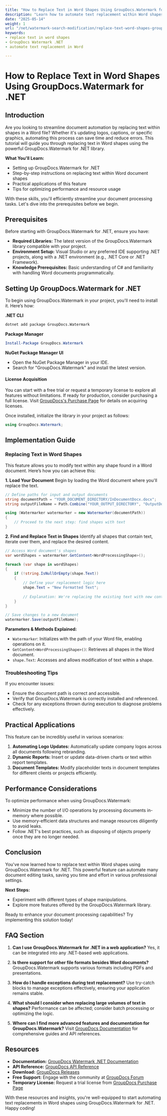 ```yaml
---
title: "How to Replace Text in Word Shapes Using GroupDocs.Watermark for .NET"
description: "Learn how to automate text replacement within Word shapes using GroupDocs.Watermark for .NET. Streamline document editing and enhance your workflow with our step-by-step guide."
date: "2025-05-14"
weight: 1
url: "/net/watermark-search-modification/replace-text-word-shapes-groupdocs-watermark-net/"
keywords:
- replace text in word shapes
- GroupDocs Watermark .NET
- automate text replacement in Word

---
```



# How to Replace Text in Word Shapes Using GroupDocs.Watermark for .NET

## Introduction

Are you looking to streamline document automation by replacing text within shapes in a Word file? Whether it's updating logos, captions, or specific graphics, automating this process can save time and reduce errors. This tutorial will guide you through replacing text in Word shapes using the powerful GroupDocs.Watermark for .NET library.

**What You'll Learn:**
- Setting up GroupDocs.Watermark for .NET
- Step-by-step instructions on replacing text within Word document shapes
- Practical applications of this feature
- Tips for optimizing performance and resource usage

With these skills, you'll efficiently streamline your document processing tasks. Let's dive into the prerequisites before we begin.

## Prerequisites

Before starting with GroupDocs.Watermark for .NET, ensure you have:

- **Required Libraries:** The latest version of the GroupDocs.Watermark library compatible with your project.
- **Environment Setup:** Visual Studio or any preferred IDE supporting .NET projects, along with a .NET environment (e.g., .NET Core or .NET Framework).
- **Knowledge Prerequisites:** Basic understanding of C# and familiarity with handling Word documents programmatically.

## Setting Up GroupDocs.Watermark for .NET

To begin using GroupDocs.Watermark in your project, you'll need to install it. Here’s how:

**.NET CLI**
```bash
dotnet add package GroupDocs.Watermark
```

**Package Manager**
```powershell
Install-Package GroupDocs.Watermark
```

**NuGet Package Manager UI**
- Open the NuGet Package Manager in your IDE.
- Search for "GroupDocs.Watermark" and install the latest version.

#### License Acquisition
You can start with a free trial or request a temporary license to explore all features without limitations. If ready for production, consider purchasing a full license. Visit [GroupDocs's Purchase Page](https://purchase.groupdocs.com/temporary-license/) for details on acquiring licenses.

Once installed, initialize the library in your project as follows:
```csharp
using GroupDocs.Watermark;
```

## Implementation Guide

### Replacing Text in Word Shapes

This feature allows you to modify text within any shape found in a Word document. Here’s how you can achieve this:

**1. Load Your Document**
Begin by loading the Word document where you'll replace the text.
```csharp
// Define paths for input and output documents
string documentPath = "YOUR_DOCUMENT_DIRECTORY/InDocumentDocx.docx";
string outputFileName = Path.Combine("YOUR_OUTPUT_DIRECTORY", "OutputDocx.docx");

using (Watermarker watermarker = new Watermarker(documentPath))
{
    // Proceed to the next step: find shapes with text
}
```

**2. Find and Replace Text in Shapes**
Identify all shapes that contain text, iterate over them, and replace the desired content.
```csharp
// Access Word document's shapes
var wordShapes = watermarker.GetContent<WordProcessingShape>();

foreach (var shape in wordShapes)
{
    if (!string.IsNullOrEmpty(shape.Text))
    {
        // Define your replacement logic here
        shape.Text = "New Formatted Text";
        
        // Explanation: We're replacing the existing text with new content within each shape.
    }
}

// Save changes to a new document
watermarker.Save(outputFileName);
```

**Parameters & Methods Explained:**
- `Watermarker`: Initializes with the path of your Word file, enabling operations on it.
- `GetContent<WordProcessingShape>()`: Retrieves all shapes in the Word document.
- `shape.Text`: Accesses and allows modification of text within a shape.

### Troubleshooting Tips

If you encounter issues:
- Ensure the document path is correct and accessible.
- Verify that GroupDocs.Watermark is correctly installed and referenced.
- Check for any exceptions thrown during execution to diagnose problems effectively.

## Practical Applications

This feature can be incredibly useful in various scenarios:
1. **Automating Logo Updates:** Automatically update company logos across all documents following rebranding.
2. **Dynamic Reports:** Insert or update data-driven charts or text within report templates.
3. **Document Templates:** Modify placeholder texts in document templates for different clients or projects efficiently.

## Performance Considerations

To optimize performance when using GroupDocs.Watermark:
- Minimize the number of I/O operations by processing documents in-memory where possible.
- Use memory-efficient data structures and manage resources diligently to avoid leaks.
- Follow .NET's best practices, such as disposing of objects properly once they are no longer needed.

## Conclusion

You've now learned how to replace text within Word shapes using GroupDocs.Watermark for .NET. This powerful feature can automate many document editing tasks, saving you time and effort in various professional settings.

**Next Steps:**
- Experiment with different types of shape manipulations.
- Explore more features offered by the GroupDocs.Watermark library.

Ready to enhance your document processing capabilities? Try implementing this solution today!

## FAQ Section

1. **Can I use GroupDocs.Watermark for .NET in a web application?**
   Yes, it can be integrated into any .NET-based web applications.

2. **Is there support for other file formats besides Word documents?**
   GroupDocs.Watermark supports various formats including PDFs and presentations.

3. **How do I handle exceptions during text replacement?**
   Use try-catch blocks to manage exceptions effectively, ensuring your application remains stable.

4. **What should I consider when replacing large volumes of text in shapes?**
   Performance can be affected; consider batch processing or optimizing the logic.

5. **Where can I find more advanced features and documentation for GroupDocs.Watermark?**
   Visit [GroupDocs Documentation](https://docs.groupdocs.com/watermark/net/) for comprehensive guides and API references.

## Resources

- **Documentation:** [GroupDocs Watermark .NET Documentation](https://docs.groupdocs.com/watermark/net/)
- **API Reference:** [GroupDocs API Reference](https://reference.groupdocs.com/watermark/net)
- **Download:** [GroupDocs Releases](https://releases.groupdocs.com/watermark/net/)
- **Free Support:** Engage with the community at [GroupDocs Forum](https://forum.groupdocs.com/c/watermark/10)
- **Temporary License:** Request a trial license from [GroupDocs Purchase Page](https://purchase.groupdocs.com/temporary-license/)

With these resources and insights, you're well-equipped to start automating text replacements in Word shapes using GroupDocs.Watermark for .NET. Happy coding!
